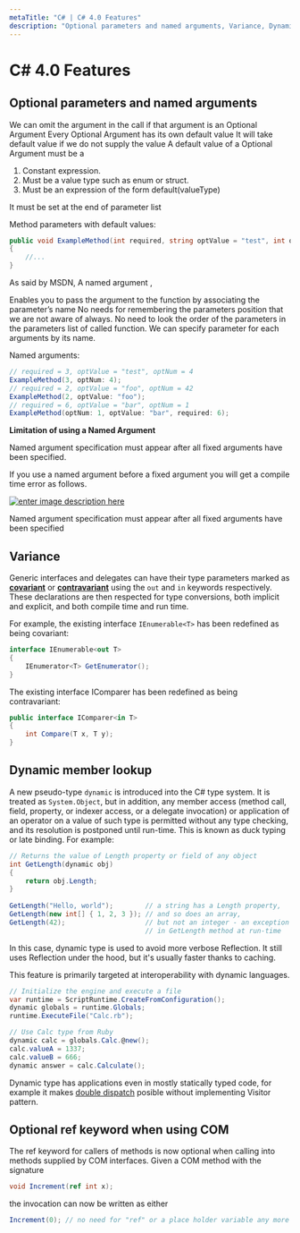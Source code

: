 ```yaml
---
metaTitle: "C# | C# 4.0 Features"
description: "Optional parameters and named arguments, Variance, Dynamic member lookup, Optional ref keyword when using COM"
---
```


# C# 4.0 Features



## Optional parameters and named arguments


We can omit the argument in the call if that argument is an Optional Argument
Every Optional Argument has its own default value
It will take default value if we do not supply the value
A default value of a Optional Argument must be a

1. Constant expression.
1. Must be a value type such as enum or struct.
1. Must be an expression of the form default(valueType)

It must be set at the end of parameter list

Method parameters with default values:

```cs
public void ExampleMethod(int required, string optValue = "test", int optNum = 42)
{
    //...
}

```

As said by MSDN, A named argument ,

Enables you to pass the argument to the function by associating the parameter’s name
No needs for remembering the parameters position that we are not aware of always.
No need to look the order of the parameters in the parameters list of called function.
We can specify parameter for each arguments by its name.

Named arguments:

```cs
// required = 3, optValue = "test", optNum = 4
ExampleMethod(3, optNum: 4);
// required = 2, optValue = "foo", optNum = 42
ExampleMethod(2, optValue: "foo");
// required = 6, optValue = "bar", optNum = 1
ExampleMethod(optNum: 1, optValue: "bar", required: 6);

```

**Limitation of using a Named Argument**

Named argument specification must appear after all fixed arguments have been specified.

If you use a named argument before a fixed argument you will get a compile time error as follows.

[<img src="https://i.stack.imgur.com/pzWLh.png" alt="enter image description here" />](https://i.stack.imgur.com/pzWLh.png)

Named argument specification must appear after all fixed arguments have been specified



## Variance


Generic interfaces and delegates can have their type parameters marked as [**covariant**](http://stackoverflow.com/documentation/c%23/27/generics/7362/covariance#t=201607241842437571339) or [**contravariant**](http://stackoverflow.com/documentation/c%23/27/generics/7372/contravariance#t=201607241842437571339) using the `out` and `in` keywords respectively. These declarations are then respected for type conversions, both implicit and explicit, and both compile time and run time.

For example, the existing interface `IEnumerable<T>` has been redefined as being covariant:

```cs
interface IEnumerable<out T>
{
    IEnumerator<T> GetEnumerator();
}

```

The existing interface IComparer has been redefined as being contravariant:

```cs
public interface IComparer<in T>
{
    int Compare(T x, T y);
}

```



## Dynamic member lookup


A new pseudo-type `dynamic` is introduced into the C# type system. It is treated as `System.Object`, but in addition, any member access (method call, field, property, or indexer access, or a delegate invocation) or application of an operator on a value of such type is permitted without any type checking, and its resolution is postponed until run-time. This is known as duck typing or late binding. For example:

```cs
// Returns the value of Length property or field of any object
int GetLength(dynamic obj)
{
    return obj.Length;
}
  
GetLength("Hello, world");        // a string has a Length property,
GetLength(new int[] { 1, 2, 3 }); // and so does an array,
GetLength(42);                    // but not an integer - an exception will be thrown
                                  // in GetLength method at run-time

```

In this case, dynamic type is used to avoid more verbose Reflection. It still uses Reflection under the hood, but it's usually faster thanks to caching.

This feature is primarily targeted at interoperability with dynamic languages.

```cs
// Initialize the engine and execute a file
var runtime = ScriptRuntime.CreateFromConfiguration();
dynamic globals = runtime.Globals;
runtime.ExecuteFile("Calc.rb");

// Use Calc type from Ruby
dynamic calc = globals.Calc.@new();
calc.valueA = 1337;
calc.valueB = 666;
dynamic answer = calc.Calculate();

```

Dynamic type has applications even in mostly statically typed code, for example it makes [double dispatch](https://en.wikipedia.org/wiki/Double_dispatch) posible without implementing Visitor pattern.



## Optional ref keyword when using COM


The ref keyword for callers of methods is now optional when calling into methods supplied by COM interfaces. Given a COM method with the signature

```cs
void Increment(ref int x);

```

the invocation can now be written as either

```cs
Increment(0); // no need for "ref" or a place holder variable any more

```

